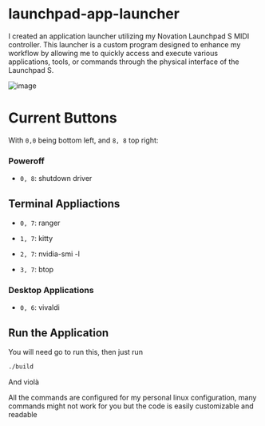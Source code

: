 # launchpad-app-launcher

I created an application launcher utilizing my Novation Launchpad S MIDI controller. This launcher is a custom program designed to enhance my workflow by allowing me to quickly access and execute various applications, tools, or commands through the physical interface of the Launchpad S.

![image](https://github.com/San7o/launchpad-app-launcher/assets/81651399/a48c857e-4c1a-448b-96a4-3ef03d189e07)

# Current Buttons
With `0,0` being bottom left, and `8, 8` top right:


### Poweroff
- `0, 8`: shutdown driver


## Terminal Appliactions
- `0, 7`: ranger

- `1, 7`: kitty

- `2, 7`: nvidia-smi -l

- `3, 7`: btop

### Desktop Applications

- `0, 6`: vivaldi

## Run the Application
You will need go to run this, then just run
```bash
./build
```
And violà

All the commands are configured for my personal linux configuration, many commands might not work for you but the code is easily customizable and readable


